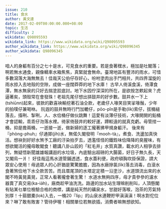 ```yaml
---
issue: 210
title: 食水
author: 黃文達
date: 2017-02-09T00:00:00.000+08:00
topic: 生活
difficulty: 2
wikidata: Q98095593
wikidata_link: https://www.wikidata.org/wiki/Q98095593
author_wikidata_link: https://www.wikidata.org/wiki/Q98096345
author_wikidata: Q98096345
---
```

咱人的身軀有百分之七十是水，可見食水的重要。若是食著䆀水，極加是吐閣落；啊若無水通食，親像轎車水箱焦焦，真緊就會無命。臺灣地區有豐沛的雨水，可惜多數瀉落大海無無去！佳哉天公伯仔存好心，吩咐塗肉出手鬥相共，共四界溜旋的雨水掠入去地殼的空隙，成做一座闊莽莽的地下水庫！
古早人倚溪食溪，倚潭食潭，無水無泉的只好去揣塗跤底討。地下水囥佇深深的所在，是欲按怎欶起來？虎逼著矣，頭殼常在會發珠！老祖先尾仔想出挵鼓井的好步數。鼓井水一下上(tshiūnn)起來，彼款的歡喜袂輸挖著石油仝款，老歲仔人喙笑目笑挲喙鬚，少年的拍噗仔兼喝咻。
阮遐的鼓井無時行鬥加轆仔，pōo-pîn是手勒(li̍k)索仔，拔桶縋落去，搐咧、掣咧，人、水佮桶仔做伙跳舞！這愛有淡薄仔技術，大喙開開的鉛桶才會認輸，乖乖仔沕落水裡。徛家倚鼓井的較好運，蹛較遠的就真克虧。毋管捾一桶，抑是擔兩桶，一逝接一逝，做新婦的逐工攏著拂甲規身軀汗。
後來有『phòng-phuh』仔通揤(ji̍h)水，無偌久閣發明『mooh-tà』，煮食、洗盪加真快活。想袂到好好水煞予工廠的汙染拍歹去，透濫怪怪的鐵鉎味佮降降的臭腥味，有想欲閣活的攏毋敢閣食！聽講八卦山跤的「紅毛井」水質真讚，載水的人相爭去排列，無疑悟新聞雄雄報講遐的水垃圾，內底驗出超磅的大腸菌，好日子無久長，天又閣烏一爿！
好佳哉這馬水道管鋪透透，食水蓋利便，政府頓胸坎掛保證，請大眾安心使用！毋過眾人的心肝猶是驚驚膽膽，因為水廠摻氯(li̍k)落去消毒，白滾水食著煞佮地下水仝款苦苦。而且厝尾頂的水塔定定積一沿塗沙，水道頭流出來的水閣不時黃晃黃晃，正常人看著攏會著生驚！
水道水無夠四序，毋才貴參參的濾水器賣了真交易(ka-ia̍h)，廠商趁甲油洗洗。路邊的加水站生理嘛削削叫，人頂懸閣有貼某乜單位檢驗合格的商標，講是純天然的礦泉水，甘甜好落喉，泡茶的芳氣特別厚！十箍銀橐(lok)入去，一桶20『lip』的山泉水連鞭貯甲滇滇滇！啊水對佗位來？啉了敢有敗害？管待伊喔！相關單位若無欲插，消費者嘛無想欲知。